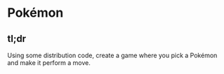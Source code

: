 # Pokémon

## tl;dr

Using some distribution code, create a game where you pick a Pokémon and make it perform a move.
